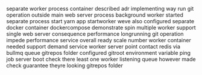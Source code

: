 separate worker process container described adr implementing way run git operation outside main web server process background worker started separate process start yarn app startworker weve also configured separate docker container dockercompose demonstrate spin multiple worker support single web server consequence performance longrunning git operation impede performance service overall ready scale number worker container needed support demand service worker server point contact redis via bullmq queue gitrepos folder configured gitroot environment variable ping job server boot check there least one worker listening queue however made check guarantee theyre looking gitrepos folder